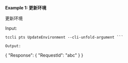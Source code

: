 **Example 1: 更新环境**

更新环境

Input: 

```
tccli pts UpdateEnvironment --cli-unfold-argument ```

Output: 
```
{
    "Response": {
        "RequestId": "abc"
    }
}
```

